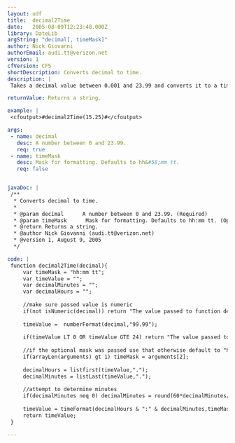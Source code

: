 ```yaml
---
layout: udf
title:  decimal2Time
date:   2005-08-09T12:23:48.000Z
library: DateLib
argString: "decimal[, timeMask]"
author: Nick Giovanni
authorEmail: audi.tt@verizon.net
version: 1
cfVersion: CF5
shortDescription: Converts decimal to time.
description: |
 Takes a decimal value between 0.001 and 23.99 and converts it to a time format.

returnValue: Returns a string.

example: |
 <cfoutput>#decimal2Time(15.25)#</cfoutput>

args:
 - name: decimal
   desc: A number between 0 and 23.99.
   req: true
 - name: timeMask
   desc: Mask for formatting. Defaults to hh&#58;mm tt.
   req: false


javaDoc: |
 /**
  * Converts decimal to time.
  * 
  * @param decimal      A number between 0 and 23.99. (Required)
  * @param timeMask      Mask for formatting. Defaults to hh:mm tt. (Optional)
  * @return Returns a string. 
  * @author Nick Giovanni (audi.tt@verizon.net) 
  * @version 1, August 9, 2005 
  */

code: |
 function decimal2Time(decimal){
     var timeMask = "hh:mm tt"; 
     var timeValue = ""; 
     var decimalMinutes = "";
     var decimalHours = "";
 
     //make sure passed value is numeric
     if(not isNumeric(decimal)) return "The value passed to function decimalToTime() is not a valid number!";
 
     timeValue =  numberFormat(decimal,"99.99");
     
     if(timeValue LT 0 OR timeValue GTE 24) return "The value passed to function decimalToTime() is not within the valid range of 0 - 23.99"; 
 
     //if the optional mask was passed use that otherwise default to "hh:mm tt"
     if(arrayLen(arguments) gt 1) timeMask = arguments[2];
             
     decimalHours = listfirst(timeValue,".");
     decimalMinutes = listLast(timeValue,".");
             
     //attempt to determine minutes 
     if(decimalMinutes neq 0) decimalMinutes = round(60*decimalMinutes/100);
             
     timeValue = timeFormat(decimalHours & ":" & decimalMinutes,timeMask);
     return timeValue;
 }

---
```


